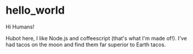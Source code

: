 # hello_world

Hi Humans! 

Hubot here, I like Node.js and coffeescript (that's what I'm made of!).
I've had tacos on the moon and find them far superior to Earth tacos. 
